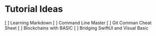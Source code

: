 #  Tutorial Ideas
[ ] Learning Markdown
[ ] Command Line Master
[ ] Git Comman Cheat Sheet
[ ] Blockchains with BASIC
[ ] Bridging SwiftUI and Visual Basic

